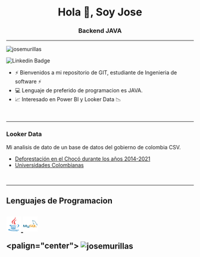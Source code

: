 <h1 align="center">Hola 👋, Soy Jose</h1>
<h3 align="center">Backend JAVA</h3>

---
<p align="left"> <img src="https://komarev.com/ghpvc/?username=josemurillas&label=Profile%20views&color=0e75b6&style=flat" alt="josemurillas" /> </p>

![Linkedin Badge](https://img.shields.io/badge/-JoseAlejandroMurillasZuñiga-blue?style=flat-square&logo=Linkedin&logoColor=white&link=https://www.linkedin.com/in/jose-alejandro-murillas-zu%C3%B1iga-3477331ab/)

- ⚡ Bienvenidos a mi repositorio de GIT, estudiante de Ingenieria de software ⚡
- 💻 Lenguaje de preferido de programacion es JAVA.
- 📈 Interesado en Power BI y Looker Data 📉

<br />

--- 

### Looker Data 
Mi analisis de dato de un base de datos del gobierno de colombia CSV.
- [Deforestación en el Chocó durante los años 2014-2021](https://lookerstudio.google.com/u/0/reporting/5fd9b1bb-db6a-45d6-9310-8a4f57c6da64)
- [Universidades Colombianas](https://lookerstudio.google.com/u/0/reporting/5bdf0a44-d601-4e65-bb4f-5962aee5b06f)

<br />

---
<h2> Lenguajes de Programacion <h2>
<p align="left"> <a href="https://www.java.com" target="_blank" rel="noreferrer"> <img src="https://raw.githubusercontent.com/devicons/devicon/master/icons/java/java-original.svg" alt="java" width="40" height="40"/> </a> <a href="https://www.mysql.com/" target="_blank" rel="noreferrer"> <img src="https://raw.githubusercontent.com/devicons/devicon/master/icons/mysql/mysql-original-wordmark.svg" alt="mysql" width="40" height="40"/> </a> </p>

<palign="center">&nbsp;<img align="center" src="https://github-readme-stats.vercel.app/api?username=josemurillas&show_icons=true&locale=en" alt="josemurillas" /></p>
